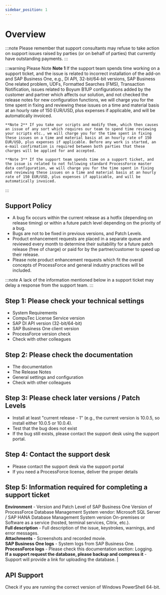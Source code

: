 ```yaml
---
sidebar_position: 1
---
```


# Overview

:::note
    Please remember that support consultants may refuse to take action on support issues raised by parties (or on behalf of parties) that currently have outstanding payments.
:::

:::warning Please Note
    **Note 1** If the support team spends time working on a support ticket, and the issue is related to incorrect installation of the add-on and SAP Business One, e.g., DI API, 32-bit/64-bit versions, SAP Business One related problem, UDFs, Formatted Searches (FMS), Transaction Notification, issues related to Boyum B1UP configurations added by the customer and partner which affects our solution, and not checked the release notes for new configuration functions, we will charge you for the time spent in fixing and reviewing these issues on a time and material basis at an hourly rate of 150 EUR/USD, plus expenses if applicable, and will be automatically invoiced.

    **Note 2** If you take our scripts and modify them, which then causes an issue of any sort which requires our team to spend time reviewing your scripts etc., we will charge you for the time spent in fixing these issues on a time and material basis at an hourly rate of 150 EUR/USD, plus expenses if applicable. Before any work is started, an e-mail confirmation is required between both parties that these charges will be applied for and accepted.

    **Note 3** If the support team spends time on a support ticket, and the issue is related to not following standard ProcessForce master data configuration, we will charge you for the time spent in fixing and reviewing these issues on a time and material basis at an hourly rate of 150 EUR/USD, plus expenses if applicable, and will be automatically invoiced.
:::

## Support Policy

- A bug fix occurs within the current release as a hotfix (depending on release timing) or within a future patch level depending on the priority of a bug.
- Bugs are not to be fixed in previous versions, and Patch Levels.
- Product enhancement requests are placed in a separate queue and reviewed every month to determine their suitability for a future patch release (free of charge) or paid for by the partner/customer to speed up their release.
- Please note product enhancement requests which fit the overall concepts of ProcessForce and general industry practices will be included.

:::note
    A lack of the information mentioned below in a support ticket may delay a response from the support team.
:::

## Step 1: Please check your technical settings

- System Requirements
- CompuTec License Service version  
- SAP DI API version (32-bit/64-bit)
- SAP Business One client version
- ProcessForce version check
- Check with other colleagues

## Step 2: Please check the documentation

- The documentation
- The Release Notes
- General settings and configuration
- Check with other colleagues

## Step 3: Please check later versions / Patch Levels

- Install at least "current release - 1" (e.g., the current version is 10.0.5, so install either 10.0.5 or 10.0.4).
- Test that the bug does not exist
- If the bug still exists, please contact the support desk using the support portal.

## Step 4: Contact the support desk

- Please contact the support desk via the support portal
- If you need a ProcessForce license, deliver the proper details

## Step 5: Information required for completing a support ticket

**Environment** - Version and Patch Level of SAP Business One Version of ProcessForce Database Management System vendor: Microsoft SQL Server / SAP HANA Database Management System version On-premises or Software as a service (hosted, terminal services, Citrix, etc.).  
**Full description** - Full description of the issue, keystrokes, warnings, and error messages.  
**Attachments** - Screenshots and recorded movie.  
**SAP Business One logs** - System logs from SAP Business One.  
**ProcessForce logs** - Please check this documentation section: Logging.  
**If a support request the database, please backup and compress it** - Support will provide a link for uploading the database.                                                                               |

## API Support

Check if you are running the correct version of Windows PowerShell 64-bit.
